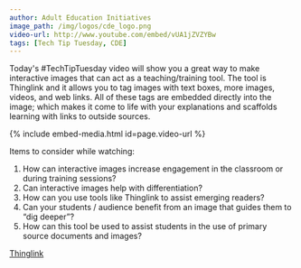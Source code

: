 ```yaml
---
author: Adult Education Initiatives
image_path: /img/logos/cde_logo.png
video-url: http://www.youtube.com/embed/vUA1jZVZYBw
tags: [Tech Tip Tuesday, CDE]
---
```

Today's #TechTipTuesday video will show you a great way to make interactive images that can act as a teaching/training tool. The tool is Thinglink and it allows you to tag images with text boxes, more images, videos, and web links.  All of these tags are embedded directly into the image; which makes it come to life with your explanations and scaffolds learning with links to outside sources.

{% include embed-media.html id=page.video-url %}

Items to consider while watching:

  1.  How can interactive images increase engagement in the classroom or during training sessions?
  2.  Can interactive images help with differentiation?
  3.  How can you use tools like Thinglink to assist emerging readers?
  4.  Can your students / audience benefit from an image that guides them to “dig deeper”?
  5.  How can this tool be used to assist students in the use of primary source documents and images?

  [Thinglink](http://www.thinglink.com/)

